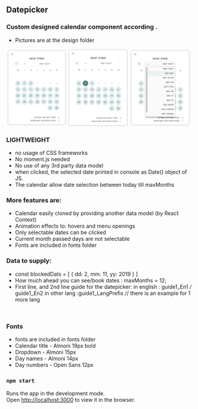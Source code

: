 ## Datepicker

### Custom designed calendar component according .
* Pictures are at the design folder
<div style="display: inline;">
<img width="32%" src="./design/datepicker.png" />
<img width="32%" src="./design/hover-selected.png" />
<img width="32%" src="./design/dropdown.png" />
</div>

### LIGHTWEIGHT
* no usage of CSS frameworks 
* No moment.js needed
* No use of any 3rd party data model
* when clicked, the selected date printed in console as Date() object of JS.
* The calendar allow date selection between today till maxMonths


### More features are:
* Calendar easily cloned by providing another data model (by React Context)
* Animation effects to: hovers and menu openings 
* Only selectable dates can be clicked 
* Current month passed days are not selectable
* Fonts are included in fonts folder

### Data to supply: 
* const blockedDats = [
      { dd: 2, mm: 11, yy: 2019 }
      ]
* How much ahead you can see/book dates : maxMonths = 12;
* First line, and 2nd line guide for the datepicker: 
  in english : guide1_En1  / guide1_En2
  in other lang :guide1_LangPrefix  // there is an example for 1 more lang

<pre>
<DatepickerContext.Provider
          value={{
            monthDisplayStyle: "long",
            blockedDats,
            maxMonths,
            selectedDate: this.state.selectedDate,
            setSelectedDate: this.state.setSelectedDate,
            headline: "exit date",
            guideAvailable: guide1,
            guide2
          }}
        >
</pre>


### Fonts
* fonts are included in fonts folder
* Calendar title - Almoni 19px bold
* Dropdown - Almoni 15px
* Day names - Almoni 14px
* Day numbers - Open Sans 12px


### `npm start`
Runs the app in the development mode.<br>
Open [http://localhost:3000](http://localhost:3000) to view it in the browser.
